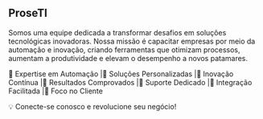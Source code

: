 ## ProseTI

Somos uma equipe dedicada a transformar desafios em soluções tecnológicas inovadoras. Nossa missão é capacitar empresas por meio da automação e inovação, criando ferramentas que otimizam processos, aumentam a produtividade e elevam o desempenho a novos patamares.

🔹 Expertise em Automação |🔹 Soluções Personalizadas |🔹 Inovação Contínua |🔹 Resultados Comprovados |🔹 Suporte Dedicado |🔹 Integração Facilitada |🔹 Foco no Cliente

💡 Conecte-se conosco e revolucione seu negócio!
<!--
**ProseTI-7/ProseTI-7** is a ✨ _special_ ✨ repository because its `README.md` (this file) appears on your GitHub profile.

Here are some ideas to get you started:

- 🔭 I’m currently working on ...
- 🌱 I’m currently learning ...
- 👯 I’m looking to collaborate on ...
- 🤔 I’m looking for help with ...
- 💬 Ask me about ...
- 📫 How to reach me: ...
- 😄 Pronouns: ...
- ⚡ Fun fact: ...
-->
